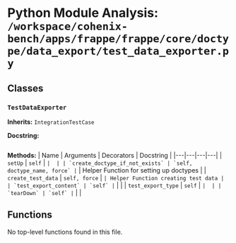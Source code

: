 # Python Module Analysis: `/workspace/cohenix-bench/apps/frappe/frappe/core/doctype/data_export/test_data_exporter.py`

## Classes

### `TestDataExporter`
**Inherits:** `IntegrationTestCase`


**Docstring:**
```

```

**Methods:**
| Name | Arguments | Decorators | Docstring |
|---|---|---|---|
| `setUp` | `self` | `` |  |
| `create_doctype_if_not_exists` | `self, doctype_name, force` | `` | Helper Function for setting up doctypes |
| `create_test_data` | `self, force` | `` | Helper Function creating test data |
| `test_export_content` | `self` | `` |  |
| `test_export_type` | `self` | `` |  |
| `tearDown` | `self` | `` |  |





## Functions

No top-level functions found in this file.
